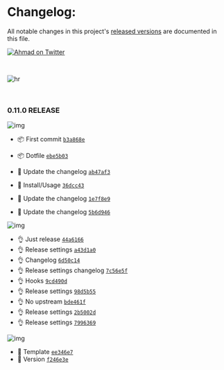 # Changelog:

All notable changes in this project's [released versions](/releases) are documented in this file.

[![Ahmad on Twitter](https://img.shields.io/twitter/follow/mrahmadawais.svg?style=social&label=Follow%20@MrAhmadAwais)](https://twitter.com/mrahmadawais/)

<br>

![hr](https://on.ahmda.ws/t6N5/c)

<br>

### 0.11.0 RELEASE

![img](https://on.ahmda.ws/t5AU/c)

- 📦 First commit [`b3a868e`](https://github.com/ahmadawais/clear-any-console/commit/b3a868ed71d051b480ee592f91819872a16614b5)
- 📦 Dotfile [`ebe5b03`](https://github.com/ahmadawais/clear-any-console/commit/ebe5b035745b2c80a9e0855e87d982fa8c6b0d25)

-  📖 Update the changelog [`ab47af3`](https://github.com/ahmadawais/clear-any-console/commit/ab47af316ed26212b79641a6018161ac993d35fa)
- 📖 Install/Usage [`36dcc43`](https://github.com/ahmadawais/clear-any-console/commit/36dcc438f8fb8a078e54c6834e83ec37fb103d9e)
-  📖 Update the changelog [`1e7f8e9`](https://github.com/ahmadawais/clear-any-console/commit/1e7f8e90be59637dca3f7f59d90bf3f93f114366)
-  📖 Update the changelog [`5b6d946`](https://github.com/ahmadawais/clear-any-console/commit/5b6d94620c1c2953f91aac9e2603ebc6aef1efb1)

![img](https://on.ahmda.ws/t77b/c)

- 👌 Just release [`44a6166`](https://github.com/ahmadawais/clear-any-console/commit/44a6166164cc669408baf3289ef73c3c7ba328f0)
- 👌 Release settings [`a43d1a0`](https://github.com/ahmadawais/clear-any-console/commit/a43d1a0a95890a901f9188482a506bb22928407b)
- 👌 Changelog [`6d50c14`](https://github.com/ahmadawais/clear-any-console/commit/6d50c14f24ef1f3038744ba92a5f75c46aa6ca15)
- 👌 Release settings changelog [`7c56e5f`](https://github.com/ahmadawais/clear-any-console/commit/7c56e5f6651b764673a37cc1e11cc36ada15d633)
- 👌 Hooks [`9cd490d`](https://github.com/ahmadawais/clear-any-console/commit/9cd490d98fd0114fe4f20bb67f244d5d996d6e15)
- 👌 Release settings [`98d5b55`](https://github.com/ahmadawais/clear-any-console/commit/98d5b555f8c132b85bb3dc151a6872c44945bb14)
- 👌 No upstream [`bde461f`](https://github.com/ahmadawais/clear-any-console/commit/bde461f8a98357c899f2af5d98c222244a445f65)
- 👌 Release settings [`2b5002d`](https://github.com/ahmadawais/clear-any-console/commit/2b5002dda70e38c4bda4213e7ba55149bd48d8e7)
- 👌 Release settings [`7996369`](https://github.com/ahmadawais/clear-any-console/commit/7996369ba949a8d735175b0e98b7db962839c609)

![img](https://on.ahmda.ws/t5Xs/c)

- 🐛 Template [`ee346e7`](https://github.com/ahmadawais/clear-any-console/commit/ee346e706959731446e8980398876bcef3bad854)
- 🐛 Version [`f246e3e`](https://github.com/ahmadawais/clear-any-console/commit/f246e3ed012c4ee23ae6cb440b33e31ce4003eb0)

<br>
